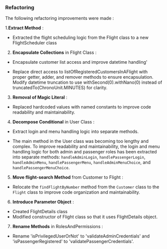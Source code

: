 ### Refactoring

The following refactoring improvements were made :

1.**Extract Method** :
- Extracted the flight scheduling logic from the Flight class to a new FlightScheduler class

2. **Encapsulate Collections** in Flight Class :
- Encapsulate customer list access and improve datetime handling'

- Replace direct access to listOfRegisteredCustomersInAFlight with proper getter, adder, and remover methods to ensure encapsulation. Modify datetime truncation to use withSecond(0).withNano(0) instead of truncatedTo(ChronoUnit.MINUTES) for clarity.

3. **Removal of Magic Literal** :
- Replaced hardcoded values with named constants to improve code readability and maintainability.

4. **Decompose Conditional** in User Class :
- Extract login and menu handling logic into separate methods.

- The main method in the User class was becoming too lengthy and complex. To improve readability and maintainability, the login and menu handling logic for both admin and passenger roles has been extracted into separate methods: `handleAdminLogin`, `handlePassengerLogin`, `handleAdminMenu`, `handlePassengerMenu`, `handleAdminMenuChoice`, and `handlePassengerMenuChoice`.

5. **Move flight-search Method** from Customer to Flight :
- Relocate the `findFlightByNumber` method from the `Customer` class to the `Flight` class to improve code organization and maintainability.

6. **Introduce Parameter Object** :
- Created FlightDetails class
- Modified constructor of Flight class so that it uses FlightDetails object.

7. **Rename Methods** in RolesAndPermissions :
- Rename 'isPrivilegedUserOrNot' to 'validateAdminCredentials' and 'isPassengerRegistered' to 'validatePassengerCredentials'.
